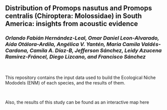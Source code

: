 ## Distribution of Promops nasutus and Promops centralis (Chiroptera: Molossidae) in South America: insights from acoustic evidence
### _Orlando Fabián Hernández-Leal, Omar Daniel Leon-Alvarado, Aída Otálora-Ardila, Angélica V. Yantén, Maria Camila Valdés-Cardona, Camila A. Díaz-B, Jefferson Sánchez, Leidy Azucena Ramírez-Fráncel, Diego Lizcano, and Francisco Sánchez_

</br>

This repository contains the input data used to build the Ecological Niche Mododels (ENM) of each species, and the results of them. 

</br>

Also, the results of this study can be found as an interactive map here
